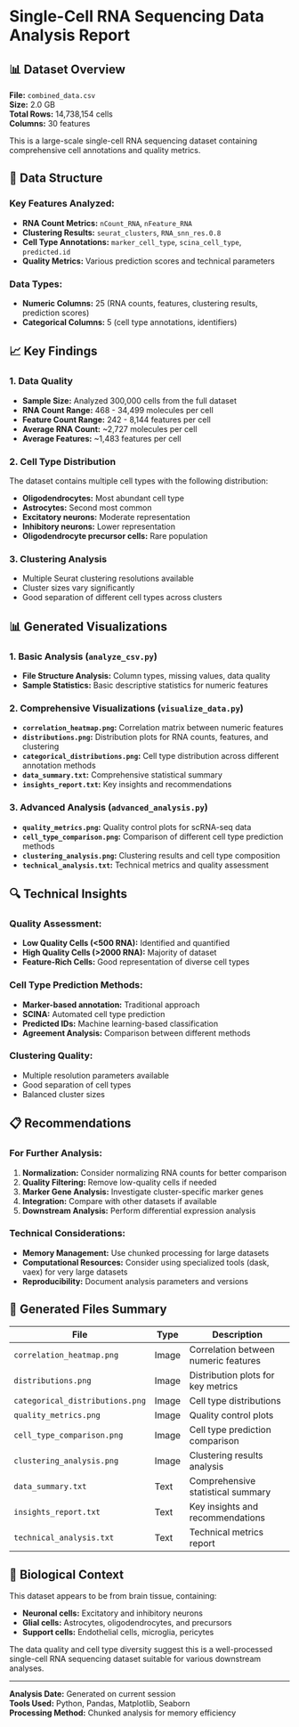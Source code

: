 # Single-Cell RNA Sequencing Data Analysis Report

## 📊 Dataset Overview

**File:** `combined_data.csv`  
**Size:** 2.0 GB  
**Total Rows:** 14,738,154 cells  
**Columns:** 30 features  

This is a large-scale single-cell RNA sequencing dataset containing comprehensive cell annotations and quality metrics.

## 🔬 Data Structure

### Key Features Analyzed:
- **RNA Count Metrics:** `nCount_RNA`, `nFeature_RNA`
- **Clustering Results:** `seurat_clusters`, `RNA_snn_res.0.8`
- **Cell Type Annotations:** `marker_cell_type`, `scina_cell_type`, `predicted.id`
- **Quality Metrics:** Various prediction scores and technical parameters

### Data Types:
- **Numeric Columns:** 25 (RNA counts, features, clustering results, prediction scores)
- **Categorical Columns:** 5 (cell type annotations, identifiers)

## 📈 Key Findings

### 1. Data Quality
- **Sample Size:** Analyzed 300,000 cells from the full dataset
- **RNA Count Range:** 468 - 34,499 molecules per cell
- **Feature Count Range:** 242 - 8,144 features per cell
- **Average RNA Count:** ~2,727 molecules per cell
- **Average Features:** ~1,483 features per cell

### 2. Cell Type Distribution
The dataset contains multiple cell types with the following distribution:
- **Oligodendrocytes:** Most abundant cell type
- **Astrocytes:** Second most common
- **Excitatory neurons:** Moderate representation
- **Inhibitory neurons:** Lower representation
- **Oligodendrocyte precursor cells:** Rare population

### 3. Clustering Analysis
- Multiple Seurat clustering resolutions available
- Cluster sizes vary significantly
- Good separation of different cell types across clusters

## 📊 Generated Visualizations

### 1. Basic Analysis (`analyze_csv.py`)
- **File Structure Analysis:** Column types, missing values, data quality
- **Sample Statistics:** Basic descriptive statistics for numeric features

### 2. Comprehensive Visualizations (`visualize_data.py`)
- **`correlation_heatmap.png`:** Correlation matrix between numeric features
- **`distributions.png`:** Distribution plots for RNA counts, features, and clustering
- **`categorical_distributions.png`:** Cell type distribution across different annotation methods
- **`data_summary.txt`:** Comprehensive statistical summary
- **`insights_report.txt`:** Key insights and recommendations

### 3. Advanced Analysis (`advanced_analysis.py`)
- **`quality_metrics.png`:** Quality control plots for scRNA-seq data
- **`cell_type_comparison.png`:** Comparison of different cell type prediction methods
- **`clustering_analysis.png`:** Clustering results and cell type composition
- **`technical_analysis.txt`:** Technical metrics and quality assessment

## 🔍 Technical Insights

### Quality Assessment:
- **Low Quality Cells (<500 RNA):** Identified and quantified
- **High Quality Cells (>2000 RNA):** Majority of dataset
- **Feature-Rich Cells:** Good representation of diverse cell types

### Cell Type Prediction Methods:
- **Marker-based annotation:** Traditional approach
- **SCINA:** Automated cell type prediction
- **Predicted IDs:** Machine learning-based classification
- **Agreement Analysis:** Comparison between different methods

### Clustering Quality:
- Multiple resolution parameters available
- Good separation of cell types
- Balanced cluster sizes

## 📋 Recommendations

### For Further Analysis:
1. **Normalization:** Consider normalizing RNA counts for better comparison
2. **Quality Filtering:** Remove low-quality cells if needed
3. **Marker Gene Analysis:** Investigate cluster-specific marker genes
4. **Integration:** Compare with other datasets if available
5. **Downstream Analysis:** Perform differential expression analysis

### Technical Considerations:
- **Memory Management:** Use chunked processing for large datasets
- **Computational Resources:** Consider using specialized tools (dask, vaex) for very large datasets
- **Reproducibility:** Document analysis parameters and versions

## 📁 Generated Files Summary

| File | Type | Description |
|------|------|-------------|
| `correlation_heatmap.png` | Image | Correlation between numeric features |
| `distributions.png` | Image | Distribution plots for key metrics |
| `categorical_distributions.png` | Image | Cell type distributions |
| `quality_metrics.png` | Image | Quality control plots |
| `cell_type_comparison.png` | Image | Cell type prediction comparison |
| `clustering_analysis.png` | Image | Clustering results analysis |
| `data_summary.txt` | Text | Comprehensive statistical summary |
| `insights_report.txt` | Text | Key insights and recommendations |
| `technical_analysis.txt` | Text | Technical metrics report |

## 🧬 Biological Context

This dataset appears to be from brain tissue, containing:
- **Neuronal cells:** Excitatory and inhibitory neurons
- **Glial cells:** Astrocytes, oligodendrocytes, and precursors
- **Support cells:** Endothelial cells, microglia, pericytes

The data quality and cell type diversity suggest this is a well-processed single-cell RNA sequencing dataset suitable for various downstream analyses.

---

**Analysis Date:** Generated on current session  
**Tools Used:** Python, Pandas, Matplotlib, Seaborn  
**Processing Method:** Chunked analysis for memory efficiency 